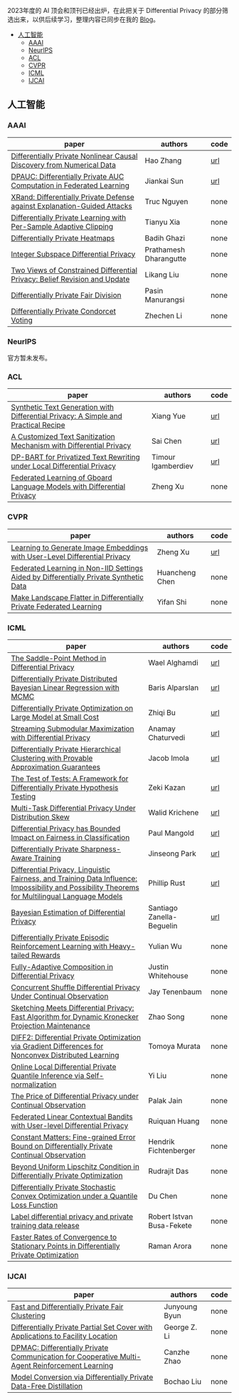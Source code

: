 2023年度的 AI 顶会和顶刊已经出炉，在此把关于 Differential Privacy 的部分筛选出来，以供后续学习，整理内容已同步在我的 [Blog](https://blog.lfd-world.online/2023/12/07/2023-ai-ccf-a-differential-privacy-yi-kui-chi-xu-geng-xin-zhong/)。

- [人工智能](#人工智能)
  - [AAAI](#aaai)
  - [NeurlPS](#neurlps)
  - [ACL](#acl)
  - [CVPR](#cvpr)
  - [ICML](#icml)
  - [IJCAI](#ijcai)

## 人工智能

### AAAI

| paper                                                        | authors                | code                                                         |
| ------------------------------------------------------------ | ---------------------- | ------------------------------------------------------------ |
| [Differentially Private Nonlinear Causal Discovery from Numerical Data](https://ojs.aaai.org/index.php/AAAI/article/view/26452) | Hao Zhang              | [url](https://github.com/Causality-Inference/PCD)            |
| [DPAUC: Differentially Private AUC Computation in Federated Learning](https://ojs.aaai.org/index.php/AAAI/article/view/26770) | Jiankai Sun            | [url](https://github.com/bytedance/fedlearner/tree/master/example/privacy/DPAUC) |
| [XRand: Differentially Private Defense against Explanation-Guided Attacks](https://ojs.aaai.org/index.php/AAAI/article/view/26401) | Truc Nguyen            | none                                                         |
| [Differentially Private Learning with Per-Sample Adaptive Clipping](https://ojs.aaai.org/index.php/AAAI/article/view/26242) | Tianyu Xia             | none                                                         |
| [Differentially Private Heatmaps](https://ojs.aaai.org/index.php/AAAI/article/view/25933) | Badih Ghazi            | none                                                         |
| [Integer Subspace Differential Privacy](https://ojs.aaai.org/index.php/AAAI/article/view/25895) | Prathamesh Dharangutte | none                                                         |
| [Two Views of Constrained Differential Privacy: Belief Revision and Update](https://arxiv.org/abs/2303.00228) | Likang Liu             | none                                                         |
| [Differentially Private Fair Division](https://ojs.aaai.org/index.php/AAAI/article/view/25721) | Pasin Manurangsi       | none                                                         |
| [Differentially Private Condorcet Voting](https://ojs.aaai.org/index.php/AAAI/article/view/25714) | Zhechen Li             | none                                                         |

### NeurlPS

官方暂未发布。

### ACL 

| paper                                                        | authors            | code                                                         |
| ------------------------------------------------------------ | ------------------ | ------------------------------------------------------------ |
| [Synthetic Text Generation with Differential Privacy: A Simple and Practical Recipe](https://arxiv.org/abs/2210.14348) | Xiang Yue          | [url](https://github.com/microsoft/dp-transformers)          |
| [A Customized Text Sanitization Mechanism with Differential Privacy](https://aclanthology.org/2023.findings-acl.355/) | Sai Chen           | [url](https://github.com/sai4july/CusText)                   |
| [DP-BART for Privatized Text Rewriting under Local Differential Privacy](https://arxiv.org/abs/2302.07636) | Timour Igamberdiev | [url](https://github.com/trusthlt/dp-bart-private-rewriting) |
| [Federated Learning of Gboard Language Models with Differential Privacy](https://arxiv.org/abs/2305.18465) | Zheng Xu           | none                                                         |

### CVPR

| paper                                                        | authors        | code                                                         |
| ------------------------------------------------------------ | -------------- | ------------------------------------------------------------ |
| [Learning to Generate Image Embeddings with User-Level Differential Privacy](https://openaccess.thecvf.com/content/CVPR2023/html/Xu_Learning_To_Generate_Image_Embeddings_With_User-Level_Differential_Privacy_CVPR_2023_paper.html) | Zheng Xu       | [url](https://github.com/google-research/federated/tree/master/dp_visual_embeddings) |
| [Federated Learning in Non-IID Settings Aided by Differentially Private Synthetic Data](https://openaccess.thecvf.com/content/CVPR2023W/FedVision/html/Chen_Federated_Learning_in_Non-IID_Settings_Aided_by_Differentially_Private_Synthetic_CVPRW_2023_paper.html) | Huancheng Chen | none                                                         |
| [Make Landscape Flatter in Differentially Private Federated Learning](https://openaccess.thecvf.com/content/CVPR2023/html/Shi_Make_Landscape_Flatter_in_Differentially_Private_Federated_Learning_CVPR_2023_paper.html) | Yifan Shi      | none                                                         |

### ICML

| paper                                                        | authors                   | code                                                         |
| ------------------------------------------------------------ | ------------------------- | ------------------------------------------------------------ |
| [The Saddle-Point Method in Differential Privacy](https://proceedings.mlr.press/v202/alghamdi23a.html) | Wael Alghamdi             | [url](https://github.com/Felipe-Gomez/saddlepoint_accountant) |
| [Differentially Private Distributed Bayesian Linear Regression with MCMC](https://proceedings.mlr.press/v202/alparslan23a.html) | Baris Alparslan           | [url](https://github.com/sinanyildirim/Bayesian_DP_dist_LR)  |
| [Differentially Private Optimization on Large Model at Small Cost](https://proceedings.mlr.press/v202/bu23a.html) | Zhiqi Bu                  | [url](https://github.com/awslabs/fast-differential-privacy)  |
| [Streaming Submodular Maximization with Differential Privacy](https://proceedings.mlr.press/v202/chaturvedi23a.html) | Anamay Chaturvedi         | [url](https://github.com/thydnguyen/PrivSubmodularOpt)       |
| [Differentially Private Hierarchical Clustering with Provable Approximation Guarantees](https://arxiv.org/abs/2302.00037) | Jacob Imola               | [url](https://bitbucket.org/jjimola/dphc/src/master/)        |
| [The Test of Tests: A Framework for Differentially Private Hypothesis Testing](https://proceedings.mlr.press/v202/kazan23a.html) | Zeki Kazan                | [url](https://github.com/diff-priv-ht/test-of-tests)         |
| [Multi-Task Differential Privacy Under Distribution Skew](https://proceedings.mlr.press/v202/krichene23a.html) | Walid Krichene            | [url](https://github.com/google-research/google-research/tree/master/) |
| [Differential Privacy has Bounded Impact on Fairness in Classification](https://proceedings.mlr.press/v202/mangold23a.html) | Paul Mangold              | [url](https://github.com/pmangold/fairness-privacy)          |
| [Differentially Private Sharpness-Aware Training](https://arxiv.org/abs/2306.05651) | Jinseong Park             | [url](https://github.com/jinseongP/DPSAT)                    |
| [Differential Privacy, Linguistic Fairness, and Training Data Influence: Impossibility and Possibility Theorems for Multilingual Language Models](https://proceedings.mlr.press/v202/rust23a.html) | Phillip Rust              | [url](https://github.com/xplip/multilingual-lm-objectives)   |
| [Bayesian Estimation of Differential Privacy](https://proceedings.mlr.press/v202/zanella-beguelin23a.html) | Santiago Zanella-Beguelin | [url](https://github.com/microsoft/responsible-ai-toolbox-privacy) |
| [Differentially Private Episodic Reinforcement Learning with Heavy-tailed Rewards](https://arxiv.org/abs/2306.01121) | Yulian Wu                 | none                                                         |
| [Fully-Adaptive Composition in Differential Privacy](https://proceedings.mlr.press/v202/whitehouse23a.html) | Justin Whitehouse         | none                                                         |
| [Concurrent Shuffle Differential Privacy Under Continual Observation](https://arxiv.org/abs/2301.12535) | Jay Tenenbaum             | none                                                         |
| [Sketching Meets Differential Privacy: Fast Algorithm for Dynamic Kronecker Projection Maintenance](https://proceedings.mlr.press/v202/song23i.html) | Zhao Song                 | none                                                         |
| [DIFF2: Differential Private Optimization via Gradient Differences for Nonconvex Distributed Learning](https://arxiv.org/abs/2302.03884) | Tomoya Murata             | none                                                         |
| [Online Local Differential Private Quantile Inference via Self-normalization](https://proceedings.mlr.press/v202/liu23q.html) | Yi Liu                    | none                                                         |
| [The Price of Differential Privacy under Continual Observation](https://proceedings.mlr.press/v202/jain23b.html) | Palak Jain                | none                                                         |
| [Federated Linear Contextual Bandits with User-level Differential Privacy](https://proceedings.mlr.press/v202/huang23q.html) | Ruiquan Huang             | none                                                         |
| [Constant Matters: Fine-grained Error Bound on Differentially Private Continual Observation](https://proceedings.mlr.press/v202/fichtenberger23a.html) | Hendrik Fichtenberger     | none                                                         |
| [Beyond Uniform Lipschitz Condition in Differentially Private Optimization](https://proceedings.mlr.press/v202/das23c.html) | Rudrajit Das              | none                                                         |
| [Differentially Private Stochastic Convex Optimization under a Quantile Loss Function](https://proceedings.mlr.press/v202/chen23d.html) | Du Chen                   | none                                                         |
| [Label differential privacy and private training data release](https://proceedings.mlr.press/v202/busa-fekete23a.html) | Robert Istvan Busa-Fekete | none                                                         |
| [Faster Rates of Convergence to Stationary Points in Differentially Private Optimization](https://proceedings.mlr.press/v202/arora23a.html) | Raman Arora               | none                                                         |

### IJCAI

| paper                                                        | authors       | code |
| ------------------------------------------------------------ | ------------- | ---- |
| [Fast and Differentially Private Fair Clustering](https://www.ijcai.org/proceedings/2023/656) | Junyoung Byun | none |
| [Differentially Private Partial Set Cover with Applications to Facility Location](https://arxiv.org/abs/2207.10240) | George Z. Li  | none |
| [DPMAC: Differentially Private Communication for Cooperative Multi-Agent Reinforcement Learning](https://arxiv.org/abs/2308.09902) | Canzhe Zhao   | none |
| [Model Conversion via Differentially Private Data-Free Distillation](https://arxiv.org/abs/2304.12528) | Bochao Liu    | none |